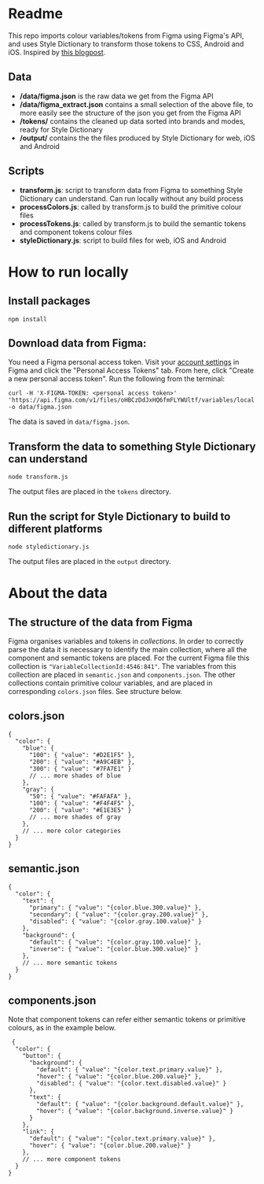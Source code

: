 # Readme

This repo imports colour variables/tokens from Figma using Figma's API, and uses Style Dictionary to transform those tokens to CSS, Android and iOS. Inspired by [this blogpost](https://jamesiv.es/blog/frontend/design/2023/08/01/syncing-figma-variables-with-github-actions-and-styledictionary).


## Data

- **/data/figma.json** is the raw data we get from the Figma API
- **/data/figma_extract.json** contains a small selection of the above file, to more easily see the structure of the json you get from the Figma API
- **/tokens/** contains the cleaned up data sorted into brands and modes, ready for Style Dictionary
- **/output/** contains the the files produced by Style Dictionary for web, iOS and Android

## Scripts

- **transform.js**: script to transform data from Figma to something Style Dictionary can understand. Can run locally without any build process
- **processColors.js**: called by transform.js to build the primitive colour files
- **processTokens.js**: called by transform.js to build the semantic tokens and component tokens colour files
- **styleDictionary.js**: script to build files for web, iOS and Android


# How to run locally

## Install packages
`npm install`

## Download data from Figma:

You need a Figma personal access token. Visit your [account settings](https://www.figma.com/settings) in Figma and click the "Personal Access Tokens" tab. From here, click "Create a new personal access token". Run the following from the terminal: 

```
curl -H 'X-FIGMA-TOKEN: <personal access token>' 'https://api.figma.com/v1/files/oHBCzDdJxHQ6fmFLYWUltf/variables/local' -o data/figma.json
```

The data is saved in `data/figma.json`.

## Transform the data to something Style Dictionary can understand

```
node transform.js
```

The output files are placed in the `tokens` directory.

## Run the script for Style Dictionary to build to different platforms
```
node styledictionary.js
```

The output files are placed in the `output` directory.

# About the data

## The structure of the data from Figma

Figma organises variables and tokens in *collections*. In order to correctly parse the data it is necessary to identify the main collection, where all the component and semantic tokens are placed. For the current Figma file this collection is `"VariableCollectionId:4546:841"`. The variables from this collection are placed in `semantic.json` and `components.json`. The other collections contain primitive colour variables, and are placed in corresponding `colors.json` files. See structure below.


## colors.json

```
{
  "color": {
    "blue": {
      "100": { "value": "#D2E1F5" },
      "200": { "value": "#A9C4EB" },
      "300": { "value": "#7FA7E1" }
      // ... more shades of blue
    },
    "gray": {
      "50": { "value": "#FAFAFA" },
      "100": { "value": "#F4F4F5" },
      "200": { "value": "#E1E3E5" }
      // ... more shades of gray
    },
    // ... more color categories
  }
}
```

## semantic.json

```
{
  "color": {
    "text": {
      "primary": { "value": "{color.blue.300.value}" },
      "secondary": { "value": "{color.gray.200.value}" },
      "disabled": { "value": "{color.gray.100.value}" }
    },
    "background": {
      "default": { "value": "{color.gray.100.value}" },
      "inverse": { "value": "{color.blue.300.value}" }
    },
    // ... more semantic tokens
  }
}
```

## components.json

Note that component tokens can refer either semantic tokens or primitive colours, as in the example below. 

```
 {
  "color": {
    "button": {
      "background": {
        "default": { "value": "{color.text.primary.value}" },
        "hover": { "value": "{color.blue.200.value}" },
        "disabled": { "value": "{color.text.disabled.value}" }
      },
      "text": {
        "default": { "value": "{color.background.default.value}" },
        "hover": { "value": "{color.background.inverse.value}" }
      }
    },
    "link": {
      "default": { "value": "{color.text.primary.value}" },
      "hover": { "value": "{color.blue.200.value}" }
    },
    // ... more component tokens
  }
}
```
